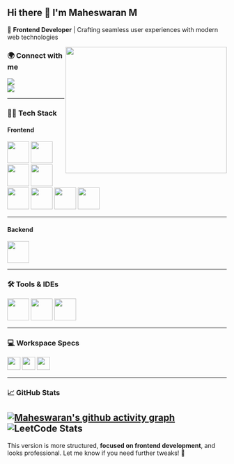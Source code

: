 ## Hi there 👋 I'm Maheswaran M  

🚀 **Frontend Developer** | Crafting seamless user experiences with modern web technologies  

<img align="right" width="370" height="290" src="https://i.pinimg.com/originals/47/f0/34/47f0342cec72b800463bf003eac1257e.gif">

### 🌍 Connect with me  
[<img src="https://img.shields.io/badge/Twitter-1DA1F2?style=for-the-badge&logo=twitter&logoColor=white" />](https://x.com/maheswaran42280)  
[<img src="https://img.shields.io/badge/LinkedIn-0077B5?style=for-the-badge&logo=linkedin&logoColor=white" />](https://www.linkedin.com/in/mahes27/)  

---

### 👨‍💻 Tech Stack  
#### **Frontend**  
 
<img height="50" src="https://img.icons8.com/color/48/000000/html-5.png"/> <img height="50" src="https://img.icons8.com/color/48/000000/css3.png"/> <img height="50" src="https://img.icons8.com/color/48/000000/javascript.png"/> <img height="50" src="https://img.icons8.com/color/48/000000/react-native.png"/> <img height="50" src="https://img.icons8.com/color/48/000000/nodejs.png"/> <img height="50" src="https://img.icons8.com/color/48/000000/bootstrap.png"/> <img height="50" src="https://img.icons8.com/color/48/000000/tailwind_css.png"/> <img height="50" src="https://cdn.jsdelivr.net/gh/devicons/devicon/icons/nextjs/nextjs-original.svg"/>




---
#### **Backend**  

<img height="50" src="https://cdn.jsdelivr.net/gh/devicons/devicon/icons/mongodb/mongodb-original.svg"/>

---

### 🛠️ Tools & IDEs  
<img height="50" src="https://img.icons8.com/color/48/000000/visual-studio-code-2019.png"/> <img height="50" src="https://img.icons8.com/color/48/000000/git.png"/> <img height="50" src="https://img.icons8.com/color/48/000000/github.png"/> 
 

---

### 💻 Workspace Specs  
<img height="30" src="https://img.shields.io/badge/Macbook-Pro_M1-ED1C24?style=for-the-badge&logo=apple&logoColor=white"/> <img height="30" src="https://img.shields.io/badge/Linux-000000?style=for-the-badge&logo=linux&logoColor=white"/> <img height="30" src="https://img.shields.io/badge/AMD-Ryzen_5_4600H-ED1C24?style=for-the-badge&logo=amd&logoColor=white"/>


---

### 📈 GitHub Stats  
[![Maheswaran's github activity graph](https://github-readme-activity-graph.vercel.app/graph?username=maheszzz&bg_color=0f0f0f&color=f6eef6&line=fd6d0d&point=f90606&area=true&hide_border=true)](https://github.com/ashutosh00710/github-readme-activity-graph)
![LeetCode Stats](https://leetcard.jacoblin.cool/Mahes-M?theme=dark&font=DM%20Serif%20Display)
---

This version is more structured, **focused on frontend development**, and looks professional. Let me know if you need further tweaks! 🚀

